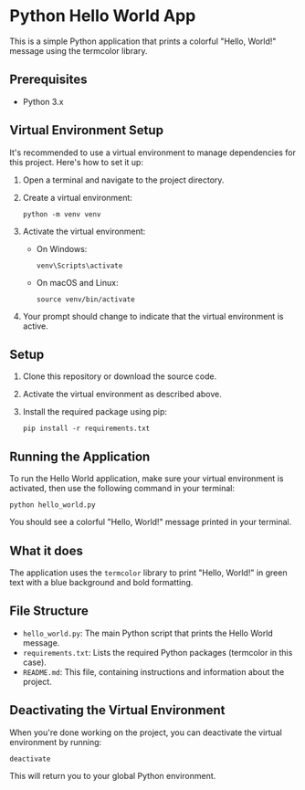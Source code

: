 # Python Hello World App

This is a simple Python application that prints a colorful "Hello, World!" message using the termcolor library.

## Prerequisites

- Python 3.x

## Virtual Environment Setup

It's recommended to use a virtual environment to manage dependencies for this project. Here's how to set it up:

1. Open a terminal and navigate to the project directory.

2. Create a virtual environment:

   ```
   python -m venv venv
   ```

3. Activate the virtual environment:

   - On Windows:
     ```
     venv\Scripts\activate
     ```
   - On macOS and Linux:
     ```
     source venv/bin/activate
     ```

4. Your prompt should change to indicate that the virtual environment is active.

## Setup

1. Clone this repository or download the source code.

2. Activate the virtual environment as described above.

3. Install the required package using pip:
   ```
   pip install -r requirements.txt
   ```

## Running the Application

To run the Hello World application, make sure your virtual environment is activated, then use the following command in your terminal:

```
python hello_world.py
```

You should see a colorful "Hello, World!" message printed in your terminal.

## What it does

The application uses the `termcolor` library to print "Hello, World!" in green text with a blue background and bold formatting.

## File Structure

- `hello_world.py`: The main Python script that prints the Hello World message.
- `requirements.txt`: Lists the required Python packages (termcolor in this case).
- `README.md`: This file, containing instructions and information about the project.

## Deactivating the Virtual Environment

When you're done working on the project, you can deactivate the virtual environment by running:

```
deactivate
```

This will return you to your global Python environment.
